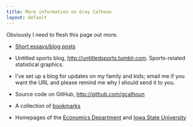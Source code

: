 ```yaml
---
title: More information on Gray Calhoun
layout: default
---
```


Obviously I need to flesh this page out more.

* [Short essays/blog posts](/essays/)

* Untitled sports blog,
  <http://untitledsports.tumblr.com>. Sports-related statistical
  graphics.

* I've set up a blog for updates on my family and kids; email me if
  you want the URL and please remind me why I should send it to you.

* Source code on GitHub, <http://github.com/gcalhoun>

* A collection of [bookmarks](/links/)

* Homepages of the [Economics Department](http://www.econ.iastate.edu)
  and [Iowa State University](http://www.iastate.edu)